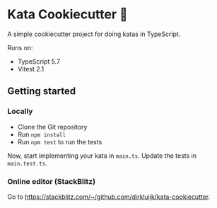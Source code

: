 # Kata Cookiecutter 🍪

A simple cookiecutter project for doing katas in TypeScript.

Runs on:
* TypeScript 5.7
* Vitest 2.1

## Getting started

### Locally

* Clone the Git repository
* Run `npm install`
* Run `npm test` to run the tests

Now, start implementing your kata in `main.ts`. Update the tests in `main.test.ts`.

### Online editor (StackBlitz)

Go to https://stackblitz.com/~/github.com/dirkluijk/kata-cookiecutter.
